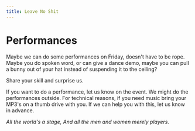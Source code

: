 ```yaml
---
title: Leave No Shit
---
```

# Performances

Maybe we can do some performances on Friday, doesn't have to be rope.  
Maybe you do spoken word, or can give a dance demo, maybe you can pull a bunny out of your hat instead of suspending it to the ceiling?

Share your skill and surprise us.

If you want to do a performance, let us know on the event. We might do the performances outside. For technical reasons, if you need music bring your MP3's on a thumb drive with you. If we can help you with this, let us know in advance.

_All the world's a stage, And all the men and women merely players._
